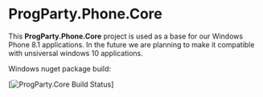 # ProgParty.Phone.Core
This **ProgParty.Phone.Core** project is used as a base for our Windows Phone 8.1 applications. In the future we are planning to make it compatible with unsiversal windows 10 applications.

Windows nuget package build:

[![ProgParty.Core Build Status](https://www.myget.org/BuildSource/Badge/progparty-phone-core?identifier=e7412c77-8b5a-47e0-a173-1ad3a49b1af8)]
